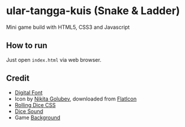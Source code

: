 # ular-tangga-kuis (Snake & Ladder)
Mini game build with HTML5, CSS3 and Javascript

## How to run
Just open ```index.html``` via web browser.

## Credit
- [Digital Font](https://www.1001fonts.com/digital-fonts.html)
- Icon by [Nikita Golubev](https://www.flaticon.com/authors/nikita-golubev), downloaded from [FlatIcon](https://www.flaticon.com/)
- [Rolling Dice CSS](https://codepen.io/tameraydin/pen/CADvB)
- [Dice Sound](http://soundbible.com/181-Roll-Dice-2.html)
- Game [Background](https://www.genengnews.com/wp-content/uploads/2018/10/Feb1_2018_GEtty_489973431_SnakesAndLaddrs7098137751.jpg)
